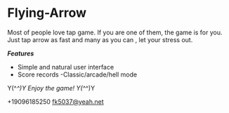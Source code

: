 # Flying-Arrow

Most of people love tap game. If you are one of them, the game is for you. Just tap arrow as fast and many as you can , let your stress out.

***Features***
- Simple and natural user interface
- Score records
-Classic/arcade/hell mode

Y(^_^)Y Enjoy the game! Y(^_^)Y

+19096185250 fk5037@yeah.net
